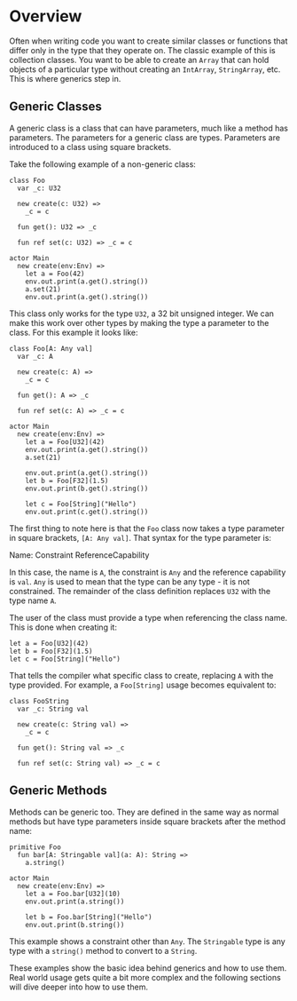 # Overview

Often when writing code you want to create similar classes or functions that differ only in the type that they operate on. The classic example of this is collection classes. You want to be able to create an `Array` that can hold objects of a particular type without creating an `IntArray`, `StringArray`, etc. This is where generics step in.

## Generic Classes

A generic class is a class that can have parameters, much like a method has parameters. The parameters for a generic class are types. Parameters are introduced to a class using square brackets.

Take the following example of a non-generic class:

```pony
class Foo
  var _c: U32

  new create(c: U32) =>
    _c = c

  fun get(): U32 => _c

  fun ref set(c: U32) => _c = c

actor Main
  new create(env:Env) =>
    let a = Foo(42)
    env.out.print(a.get().string())
    a.set(21)
    env.out.print(a.get().string())
```

This class only works for the type `U32`, a 32 bit unsigned integer. We can make this work over other types by making the type a parameter to the class. For this example it looks like:

```pony
class Foo[A: Any val]
  var _c: A

  new create(c: A) =>
    _c = c

  fun get(): A => _c

  fun ref set(c: A) => _c = c

actor Main
  new create(env:Env) =>
    let a = Foo[U32](42)
    env.out.print(a.get().string())
    a.set(21)

    env.out.print(a.get().string())
    let b = Foo[F32](1.5)
    env.out.print(b.get().string())

    let c = Foo[String]("Hello")
    env.out.print(c.get().string())
```

The first thing to note here is that the `Foo` class now takes a type parameter in square brackets, `[A: Any val]`. That syntax for the type parameter is:

Name: Constraint ReferenceCapability

In this case, the name is `A`, the constraint is `Any` and the reference capability is `val`. `Any` is used to mean that the type can be any type - it is not constrained. The remainder of the class definition replaces `U32` with the type name `A`.

The user of the class must provide a type when referencing the class name. This is done when creating it:

```pony
let a = Foo[U32](42)
let b = Foo[F32](1.5)
let c = Foo[String]("Hello")
```

That tells the compiler what specific class to create, replacing `A` with the type provided. For example, a `Foo[String]` usage becomes equivalent to:

```pony
class FooString
  var _c: String val

  new create(c: String val) =>
    _c = c

  fun get(): String val => _c

  fun ref set(c: String val) => _c = c
```

## Generic Methods

Methods can be generic too. They are defined in the same way as normal methods but have type parameters inside square brackets after the method name:

```pony
primitive Foo
  fun bar[A: Stringable val](a: A): String =>
    a.string()

actor Main
  new create(env:Env) =>
    let a = Foo.bar[U32](10)
    env.out.print(a.string())

    let b = Foo.bar[String]("Hello")
    env.out.print(b.string())
```

This example shows a constraint other than `Any`. The `Stringable` type is any type with a `string()` method to convert to a `String`.

These examples show the basic idea behind generics and how to use them. Real world usage gets quite a bit more complex and the following sections will dive deeper into how to use them.
